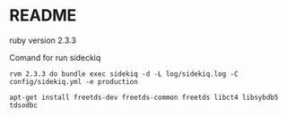 # README

ruby version 2.3.3

Comand for run sideckiq

```
rvm 2.3.3 do bundle exec sidekiq -d -L log/sidekiq.log -C config/sidekiq.yml -e production
```

```
apt-get install freetds-dev freetds-common freetds libct4 libsybdb5 tdsodbc
```